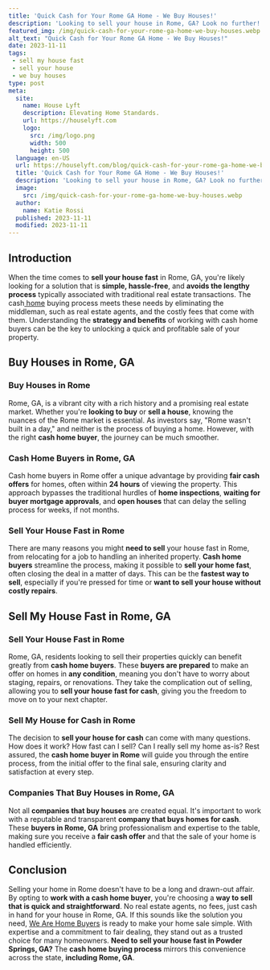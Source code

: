 ```yaml
---
title: 'Quick Cash for Your Rome GA Home - We Buy Houses!'
description: 'Looking to sell your house in Rome, GA? Look no further! We buy houses in Rome, GA. Get a fair offer and sell your home hassle-free. Contact us today!'
featured_img: /img/quick-cash-for-your-rome-ga-home-we-buy-houses.webp
alt_text: "Quick Cash for Your Rome GA Home - We Buy Houses!"
date: 2023-11-11
tags:
 - sell my house fast
 - sell your house
 - we buy houses
type: post
meta:
  site:
    name: House Lyft
    description: Elevating Home Standards.
    url: https://houselyft.com
    logo:
      src: /img/logo.png
      width: 500
      height: 500
  language: en-US
  url: https://houselyft.com/blog/quick-cash-for-your-rome-ga-home-we-buy-houses
  title: 'Quick Cash for Your Rome GA Home - We Buy Houses!'
  description: 'Looking to sell your house in Rome, GA? Look no further! We buy houses in Rome, GA. Get a fair offer and sell your home hassle-free. Contact us today!'
  image:
    src: /img/quick-cash-for-your-rome-ga-home-we-buy-houses.webp
  author:
    name: Katie Rossi
  published: 2023-11-11
  modified: 2023-11-11
---
```


## Introduction

When the time comes to **sell your house fast** in Rome, GA, you're likely looking for a solution that is **simple, hassle-free**, and **avoids the lengthy process** typically associated with traditional real estate transactions. The cash[  home](https://flippinggeorgiahouses.com/blog/quick-cash-offer-for-your-rome-ga-house-we-buy-houses) buying process meets these needs by eliminating the middleman, such as real estate agents, and the costly fees that come with them. Understanding the **strategy and benefits** of working with cash home buyers can be the key to unlocking a quick and profitable sale of your property.

## Buy Houses in Rome, GA

### Buy Houses in Rome

Rome, GA, is a vibrant city with a rich history and a promising real estate market. Whether you're **looking to buy** or **sell a house**, knowing the nuances of the Rome market is essential. As investors say, "Rome wasn't built in a day," and neither is the process of buying a home. However, with the right **cash home buyer**, the journey can be much smoother.

### Cash Home Buyers in Rome, GA

Cash home buyers in Rome offer a unique advantage by providing **fair cash offers** for homes, often within **24 hours** of viewing the property. This approach bypasses the traditional hurdles of **home inspections**, **waiting for buyer mortgage approvals**, and **open houses** that can delay the selling process for weeks, if not months.

### Sell Your House Fast in Rome

There are many reasons you might **need to sell** your house fast in Rome, from relocating for a job to handling an inherited property. **Cash home buyers** streamline the process, making it possible to **sell your home fast**, often closing the deal in a matter of days. This can be the **fastest way to sell**, especially if you're pressed for time or **want to sell your house without costly repairs**.

## Sell My House Fast in Rome, GA

### Sell Your House Fast in Rome

Rome, GA, residents looking to sell their properties quickly can benefit greatly from **cash home buyers**. These **buyers are prepared** to make an offer on homes in **any condition**, meaning you don't have to worry about staging, repairs, or renovations. They take the complication out of selling, allowing you to **sell your house fast for cash**, giving you the freedom to move on to your next chapter.

### Sell My House for Cash in Rome

The decision to **sell your house for cash** can come with many questions. How does it work? How fast can I sell? Can I really sell my home as-is? Rest assured, the **cash home buyer in Rome** will guide you through the entire process, from the initial offer to the final sale, ensuring clarity and satisfaction at every step.

### Companies That Buy Houses in Rome, GA

Not all **companies that buy houses** are created equal. It's important to work with a reputable and transparent **company that buys homes for cash**. These **buyers in Rome, GA** bring professionalism and expertise to the table, making sure you receive a **fair cash offer** and that the sale of your home is handled efficiently.

## Conclusion

Selling your home in Rome doesn't have to be a long and drawn-out affair. By opting to **work with a cash home buyer**, you're choosing a **way to sell that is quick and straightforward**. No real estate agents, no fees, just cash in hand for your house in Rome, GA. If this sounds like the solution you need, [We Are Home Buyers](https://www.wearehomebuyers.com/we-buy-houses-rome-ga) is ready to make your home sale simple. With expertise and a commitment to fair dealing, they stand out as a trusted choice for many homeowners. **Need to sell your house fast in Powder Springs, GA?** The **cash home buying process** mirrors this convenience across the state, **including Rome, GA**.